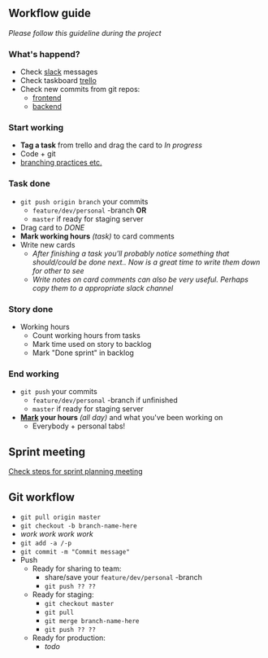 ## Workflow guide
_Please follow this guideline during the project_

### What's happend?
* Check [slack](https://ohtu-k.slack.com/messages/general/) messages
* Check taskboard [trello](https://trello.com/b/Llh06XVS/ohtu-kisalli)
* Check new commits from git repos:
  * [frontend](https://github.com/OhtuKisalli/ohtukisalli.github.io/commits/master)
  * [backend](https://github.com/OhtuKisalli/kisallioppiminen.server/commits/master)

### Start working
* **Tag a task** from trello and drag the card to _In progress_
* Code + git
* [branching practices etc.](https://github.com/agis-/git-style-guide)

### Task done
* `git push origin branch` your commits
  * `feature/dev/personal` -branch **OR**
  * `master` if ready for staging server
* Drag card to _DONE_
* **Mark working hours** _(task)_ to card comments
* Write new cards
  * _After finishing a task you'll probably notice something that should/could be done next.. Now is a great time to write them down for other to see_
  * _Write notes on card comments can also be very useful. Perhaps copy them to a appropriate slack channel_

### Story done
* Working hours
  * Count working hours from tasks
  * Mark time used on story to backlog
  * Mark "Done sprint" in backlog

### End working
* `git push` your commits
  * `feature/dev/personal` -branch if unfinished
  * `master` if ready for staging server
* **[Mark](https://docs.google.com/spreadsheets/d/180-vFs-bMMX5TbqWguWX8CcJY1d9pP2HliAgFIHWH1I/edit) your hours** _(all day)_ and what you've been working on
  * Everybody + personal tabs!

## Sprint meeting

[Check steps for sprint planning meeting](https://github.com/OhtuKisalli/project-info/blob/master/Sprint-planning-memo.md)

## Git workflow
* `git pull origin master`
* `git checkout -b branch-name-here`
* _work work work work_
* `git add -a /-p`
* `git commit -m "Commit message"`
* Push
  * Ready for sharing to team:
    * share/save your `feature/dev/personal` -branch
    * `git push ?? ??`
  * Ready for staging:
    * `git checkout master`
    * `git pull`
    * `git merge branch-name-here`
    * `git push ?? ??`
  * Ready for production:
    * _todo_
